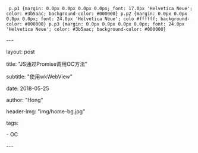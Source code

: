      p.p1 {margin: 0.0px 0.0px 0.0px 0.0px; font: 17.0px 'Helvetica Neue'; color: #3b5aac; background-color: #000000} p.p2 {margin: 0.0px 0.0px 0.0px 0.0px; font: 24.0px 'Helvetica Neue'; colo #ffffff; background-color: #000000} p.p3 {margin: 0.0px 0.0px 0.0px 0.0px; font: 24.0px 'Helvetica Neue'; color: #3b5aac; background-color: #000000} 

\-\-\-

layout:  post

title: "JS通过Promise调用OC方法"

subtitle:  "使用wkWebView"

date:  2018-05-25

author:  "Hong"

header-img: "img/home-bg.jpg"

tags:

 \- OC

\-\-\-




